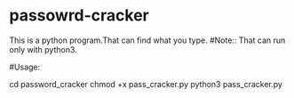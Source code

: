 # passowrd-cracker
This is a python program.That can find what you type.
 #Note::
 That can run only with python3.
 
 #Usage:
 
 cd password_cracker
 chmod +x pass_cracker.py
 python3 pass_cracker.py

